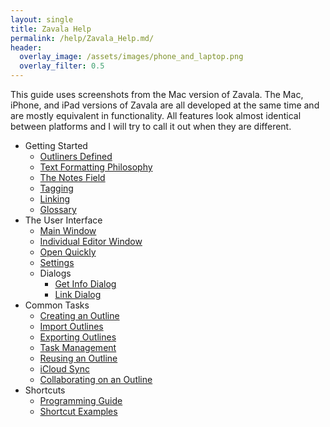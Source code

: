 ```yaml
---
layout: single
title: Zavala Help
permalink: /help/Zavala_Help.md/
header:
  overlay_image: /assets/images/phone_and_laptop.png
  overlay_filter: 0.5
---
```




This guide uses screenshots from the Mac version of Zavala. The Mac, iPhone, and iPad versions of Zavala are all developed at the same time and are mostly equivalent in functionality. All features look almost identical between platforms and I will try to call it out when they are different.

* Getting Started
	* [Outliners Defined](Outliners_Defined.md)
	* [Text Formatting Philosophy](Text_Formatting_Philosophy.md)
	* [The Notes Field](The_Notes_Field.md)
	* [Tagging](Tagging.md)
	* [Linking](Linking.md)
	* [Glossary](Glossary.md)
* The User Interface
	* [Main Window](Main_Window.md)
	* [Individual Editor Window](Individual_Editor_Window.md)
	* [Open Quickly](Open_Quickly.md)
	* [Settings](Settings.md)
	* Dialogs
		* [Get Info Dialog](Get_Info_Dialog.md)
		* [Link Dialog](Link_Dialog.md)
* Common Tasks
	* [Creating an Outline](Creating_an_Outline.md)
	* [Import Outlines](Import_Outlines.md)
	* [Exporting Outlines](Exporting_Outlines.md)
	* [Task Management](Task_Management.md)
	* [Reusing an Outline](Reusing_an_Outline.md)
	* [iCloud Sync](iCloud_Sync.md)
	* [Collaborating on an Outline](Collaborating_on_an_Outline.md)
* Shortcuts
	* [Programming Guide](Programming_Guide.md)
	* [Shortcut Examples](Shortcut_Examples.md)
